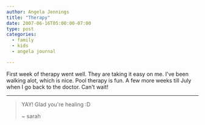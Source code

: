 ```yaml
---
author: Angela Jennings
title: "Therapy"
date: 2007-06-16T05:00:00-07:00
type: post
categories:
  - family
  - kids
  - angela journal

---
```


First week of therapy went well.  They are taking it easy on me. I've been walking alot, which is nice.  Pool therapy is fun. A few more weeks till July when I go back to the doctor. Can't wait! 

<!--more-->

-----

> YAY! Glad you're healing :D
>
> ~ sarah
